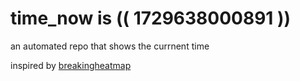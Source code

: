 # time_now is (( 1729638000891 ))

an automated repo that shows the currnent time

inspired by [breakingheatmap](https://github.com/breakingheatmap/breakingheatmap)